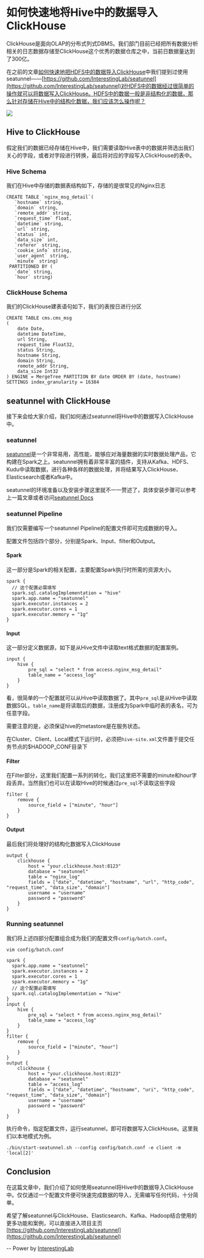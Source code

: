 # 如何快速地将Hive中的数据导入ClickHouse

ClickHouse是面向OLAP的分布式列式DBMS。我们部门目前已经把所有数据分析相关的日志数据存储至ClickHouse这个优秀的数据仓库之中，当前日数据量达到了300亿。

在之前的文章[如何快速地把HDFS中的数据导入ClickHouse](http://www.clickhouse.com.cn/topic/5be26d48b24c202171d54fd6)中我们提到过使用seatunnel——[https://github.com/InterestingLab/seatunnel](https://github.com/InterestingLab/seatunnel)对HDFS中的数据经过很简单的操作就可以将数据写入ClickHouse。HDFS中的数据一般是非结构化的数据，那么针对存储在Hive中的结构化数据，我们应该怎么操作呢？

![](/zh-cn/images/hive-logo.png)

## Hive to ClickHouse

假定我们的数据已经存储在Hive中，我们需要读取Hive表中的数据并筛选出我们关心的字段，或者对字段进行转换，最后将对应的字段写入ClickHouse的表中。

### Hive Schema

我们在Hive中存储的数据表结构如下，存储的是很常见的Nginx日志

```
CREATE TABLE `nginx_msg_detail`(
   `hostname` string,
   `domain` string,
   `remote_addr` string,
   `request_time` float,
   `datetime` string,
   `url` string,
   `status` int,
   `data_size` int,
   `referer` string,
   `cookie_info` string,
   `user_agent` string,
   `minute` string)
 PARTITIONED BY (
   `date` string,
   `hour` string)

```

### ClickHouse Schema

我们的ClickHouse建表语句如下，我们的表按日进行分区

```
CREATE TABLE cms.cms_msg
(
    date Date,
    datetime DateTime,
    url String,
    request_time Float32,
    status String,
    hostname String,
    domain String,
    remote_addr String,
    data_size Int32
) ENGINE = MergeTree PARTITION BY date ORDER BY (date, hostname) SETTINGS index_granularity = 16384
```

## seatunnel with ClickHouse

接下来会给大家介绍，我们如何通过seatunnel将Hive中的数据写入ClickHouse中。

### seatunnel

[seatunnel](https://github.com/InterestingLab/seatunnel)是一个非常易用，高性能，能够应对海量数据的实时数据处理产品，它构建在Spark之上。seatunnel拥有着非常丰富的插件，支持从Kafka、HDFS、Kudu中读取数据，进行各种各样的数据处理，并将结果写入ClickHouse、Elasticsearch或者Kafka中。

seatunnel的环境准备以及安装步骤这里就不一一赘述了，具体安装步骤可以参考上一篇文章或者访问[seatunnel Docs](https://interestinglab.github.io/seatunnel-docs/#/)

### seatunnel Pipeline

我们仅需要编写一个seatunnel Pipeline的配置文件即可完成数据的导入。

配置文件包括四个部分，分别是Spark、Input、filter和Output。

#### Spark


这一部分是Spark的相关配置，主要配置Spark执行时所需的资源大小。
```
spark {
  // 这个配置必需填写
  spark.sql.catalogImplementation = "hive"
  spark.app.name = "seatunnel"
  spark.executor.instances = 2
  spark.executor.cores = 1
  spark.executor.memory = "1g"
}
```

#### Input

这一部分定义数据源，如下是从Hive文件中读取text格式数据的配置案例。

```
input {
    hive {
        pre_sql = "select * from access.nginx_msg_detail"
        table_name = "access_log"
    }
}
```

看，很简单的一个配置就可以从Hive中读取数据了。其中`pre_sql`是从Hive中读取数据SQL，`table_name`是将读取后的数据，注册成为Spark中临时表的表名，可为任意字段。

需要注意的是，必须保证hive的metastore是在服务状态。

在Cluster、Client、Local模式下运行时，必须把`hive-site.xml`文件置于提交任务节点的$HADOOP_CONF目录下

#### Filter

在Filter部分，这里我们配置一系列的转化，我们这里把不需要的minute和hour字段丢弃。当然我们也可以在读取Hive的时候通过`pre_sql`不读取这些字段

```
filter {
    remove {
        source_field = ["minute", "hour"]
    }
}
```

#### Output
最后我们将处理好的结构化数据写入ClickHouse

```
output {
    clickhouse {
        host = "your.clickhouse.host:8123"
        database = "seatunnel"
        table = "nginx_log"
        fields = ["date", "datetime", "hostname", "url", "http_code", "request_time", "data_size", "domain"]
        username = "username"
        password = "password"
    }
}
```

### Running seatunnel

我们将上述四部分配置组合成为我们的配置文件`config/batch.conf`。

    vim config/batch.conf

```
spark {
  spark.app.name = "seatunnel"
  spark.executor.instances = 2
  spark.executor.cores = 1
  spark.executor.memory = "1g"
  // 这个配置必需填写
  spark.sql.catalogImplementation = "hive"
}
input {
    hive {
        pre_sql = "select * from access.nginx_msg_detail"
        table_name = "access_log"
    }
}
filter {
    remove {
        source_field = ["minute", "hour"]
    }
}
output {
    clickhouse {
        host = "your.clickhouse.host:8123"
        database = "seatunnel"
        table = "access_log"
        fields = ["date", "datetime", "hostname", "uri", "http_code", "request_time", "data_size", "domain"]
        username = "username"
        password = "password"
    }
}
```

执行命令，指定配置文件，运行seatunnel，即可将数据写入ClickHouse。这里我们以本地模式为例。

    ./bin/start-seatunnel.sh --config config/batch.conf -e client -m 'local[2]'


## Conclusion

在这篇文章中，我们介绍了如何使用seatunnel将Hive中的数据导入ClickHouse中。仅仅通过一个配置文件便可快速完成数据的导入，无需编写任何代码，十分简单。

希望了解seatunnel与ClickHouse、Elasticsearch、Kafka、Hadoop结合使用的更多功能和案例，可以直接进入项目主页[https://github.com/InterestingLab/seatunnel](https://github.com/InterestingLab/seatunnel)

-- Power by [InterestingLab](https://github.com/InterestingLab)
